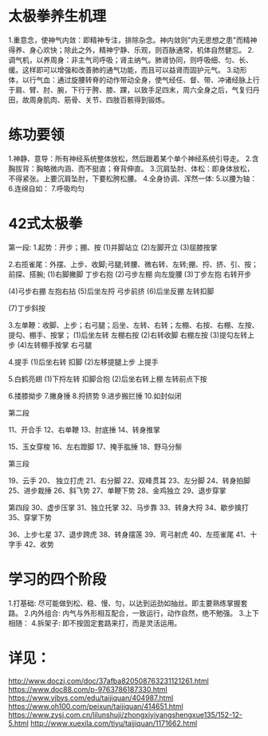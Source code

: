 # 太极拳养生机理
1.重意念，使神气内敛：即精神专注，排除杂念。神内敛则"内无思想之患"而精神得养、身心欢快；除此之外，精神宁静、乐观，则百脉通常，机体自然健忘。
2.调气机，以养周身：非主气司呼吸；肾主纳气。肺肾协同，则呼吸细、匀、长、缓。这样即可以增强和改善肺的通气功能，而且可以益肾而固护元气。
3.动形体，以行气血：通过旋腰转脊的动作带动全身，使气经任、督、带、冲诸经脉上行于肩、臂、肘、腕，下行于胯、膝、踝，以致手足四末，周六全身之后，气复归丹田，故周身肌肉、筋骨、关节、四肢百骸得到锻炼。

# 练功要领
1.神静、意导：所有神经系统整体放松，然后跟着某个单个神经系统引导走。
2.含胸拔背：胸略微内涵、而不挺直；脊背伸直。
3.沉肩坠肘、体松：即身体放松，不得紧张。上要沉肩坠肘，下要松胯松腰。
4.全身协调、浑然一体:
5.以腰为轴：
6.连绵自如：
7.呼吸均匀

# 42式太极拳
第一段:
1.起势：开步；掤、按
  (1)并脚站立
  (2)左脚开立
  (3)屈膝按掌

2.右揽雀尾：外摆、上步、收脚;弓腿;转腰、微右转、左转;掤、捋、挤、引、按；前探、搭腕;
  (1)右脚撇脚 丁步右抱
  (2)弓步左棚 向左旋腰
  (3)丁步左抱 右转开步
  
  (4)弓步右掤 左抱右拈
  (5)后坐左捋 弓步前挤
  (6)后坐反掤 左转扣脚

  (7)丁步斜按

3.左单鞭：收脚、上步；右弓腿；后坐、左转、右转；左棚、右按、右棚、左按、提勾、棚手、按掌；
  (1)后坐左转 左棚右按
  (2)右转收脚 右棚左按
  (3)提勾左转上步
  (4)左转棚手按掌 右弓腿

4.提手
  (1)后坐右转 扣脚
  (2)左移提腿上步 上提手

5.白鹤亮翅
  (1)下捋左转 扣脚合抱
  (2)后坐右转上棚 左转前点下按

6.搂膝拗步
7.撇身捶
8.捋挤势
9.进步搬拦捶
10.如封似闭

第二段

11、开合手 
12、右单鞭 
13、肘底捶 
14、转身推掌

15、玉女穿梭
16、左右蹬脚
17、掩手肱捶 
18、野马分鬃

第三段

19、云手 
20、 独立打虎 
21、右分脚
22、双峰贯耳 
23、左分脚
24、转身拍脚
25、进步栽捶 
26、斜飞势 
27、单鞭下势
28、金鸡独立 
29、退步穿掌

第四段
30、虚步压掌 
31、独立托掌 
32、马步靠
33、转身大捋 
34、歇步擒打
35、穿掌下势

36、上步七星 
37、退步跨虎 
38、转身摆莲
39、弯弓射虎 
40、左揽雀尾 
41、十字手 
42、收势

# 学习的四个阶段
1.打基础: 尽可能做到松、稳、慢、匀，以达到运劲如抽丝。即主要熟练掌握套路。
2.内外组合: 内气与外形相互配合，一致运行，动作自然，绝不勉强。
3.上下相随：
4.拆架子: 即不按固定套路来打，而是灵活运用。

# 详见：
http://www.doczj.com/doc/37afba820508763231121261.html
https://www.doc88.com/p-9763786187330.html
https://www.yjbys.com/edu/taijiquan/404987.html
https://www.oh100.com/peixun/taijiquan/414651.html
https://www.zysj.com.cn/lilunshuji/zhongxiyiyangshengxue135/152-12-5.html
http://www.xuexila.com/tiyu/taijiquan/1171662.html